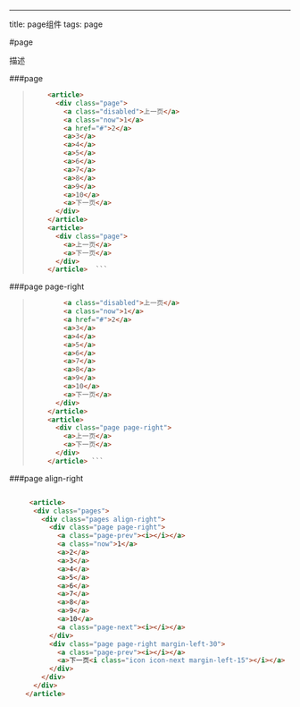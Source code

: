 ---
title: page组件 
tags: page

#page

描述

###page 

> ``` html   <h2 class="demo-h2">page</h2>
>     <article>
>       <div class="page">
>         <a class="disabled">上一页</a>
>         <a class="now">1</a>
>         <a href="#">2</a>
>         <a>3</a>
>         <a>4</a>
>         <a>5</a>
>         <a>6</a>
>         <a>7</a>
>         <a>8</a>
>         <a>9</a>
>         <a>10</a>
>         <a>下一页</a>
>       </div>
>     </article>
>     <article>
>       <div class="page">
>         <a>上一页</a>
>         <a>下一页</a>
>       </div>
>     </article>  ```

###page page-right

> ``` html <div class="page page-right">
>         <a class="disabled">上一页</a>
>         <a class="now">1</a>
>         <a href="#">2</a>
>         <a>3</a>
>         <a>4</a>
>         <a>5</a>
>         <a>6</a>
>         <a>7</a>
>         <a>8</a>
>         <a>9</a>
>         <a>10</a>
>         <a>下一页</a>
>       </div>
>     </article>
>     <article>
>       <div class="page page-right">
>         <a>上一页</a>
>         <a>下一页</a>
>       </div>
>     </article> ```

###page align-right

``` html 

     <article>
      <div class="pages">
        <div class="pages align-right">
          <div class="page page-right">
            <a class="page-prev"><i></i></a>
            <a class="now">1</a>
            <a>2</a>
            <a>3</a>
            <a>4</a>
            <a>5</a>
            <a>6</a>
            <a>7</a>
            <a>8</a>
            <a>9</a>
            <a>10</a>
            <a class="page-next"><i></i></a>
          </div>
          <div class="page page-right margin-left-30">
            <a class="page-prev"><i></i></a>
            <a>下一页<i class="icon icon-next margin-left-15"></i></a>
          </div>
        </div>
      </div>
    </article>  
 
 ```
